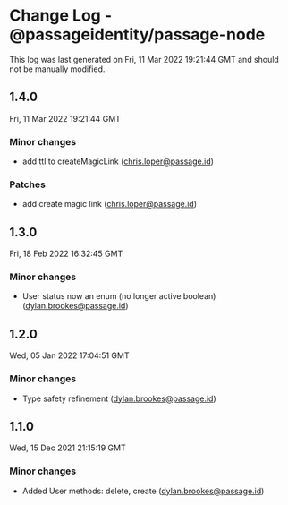 # Change Log - @passageidentity/passage-node

This log was last generated on Fri, 11 Mar 2022 19:21:44 GMT and should not be manually modified.

<!-- Start content -->

## 1.4.0

Fri, 11 Mar 2022 19:21:44 GMT

### Minor changes

- add ttl to createMagicLink (chris.loper@passage.id)

### Patches

- add create magic link (chris.loper@passage.id)

## 1.3.0

Fri, 18 Feb 2022 16:32:45 GMT

### Minor changes

- User status now an enum (no longer active boolean) (dylan.brookes@passage.id)

## 1.2.0

Wed, 05 Jan 2022 17:04:51 GMT

### Minor changes

- Type safety refinement (dylan.brookes@passage.id)

## 1.1.0

Wed, 15 Dec 2021 21:15:19 GMT

### Minor changes

- Added User methods: delete, create (dylan.brookes@passage.id)
